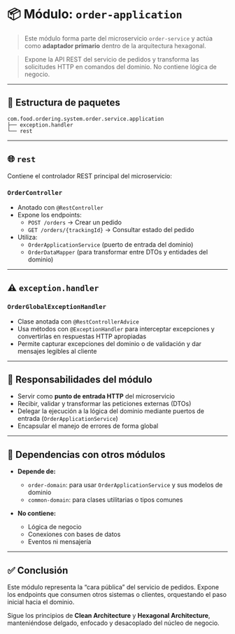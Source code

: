 # 📦 Módulo: `order-application`

> Este módulo forma parte del microservicio `order-service` y actúa como **adaptador primario** dentro de la arquitectura hexagonal.

> Expone la API REST del servicio de pedidos y transforma las solicitudes HTTP en comandos del dominio. No contiene lógica de negocio.

---

## 🧩 Estructura de paquetes

```plaintext
com.food.ordering.system.order.service.application
├── exception.handler
└── rest
```

---

## 🌐 `rest`

Contiene el controlador REST principal del microservicio:

### `OrderController`
- Anotado con `@RestController`
- Expone los endpoints:
    - `POST /orders` → Crear un pedido
    - `GET /orders/{trackingId}` → Consultar estado del pedido
- Utiliza:
    - `OrderApplicationService` (puerto de entrada del dominio)
    - `OrderDataMapper` (para transformar entre DTOs y entidades del dominio)

---

## ⚠️ `exception.handler`

### `OrderGlobalExceptionHandler`
- Clase anotada con `@RestControllerAdvice`
- Usa métodos con `@ExceptionHandler` para interceptar excepciones y convertirlas en respuestas HTTP apropiadas
- Permite capturar excepciones del dominio o de validación y dar mensajes legibles al cliente

---

## 🎯 Responsabilidades del módulo

- Servir como **punto de entrada HTTP** del microservicio
- Recibir, validar y transformar las peticiones externas (DTOs)
- Delegar la ejecución a la lógica del dominio mediante puertos de entrada (`OrderApplicationService`)
- Encapsular el manejo de errores de forma global

---

## 🔗 Dependencias con otros módulos

- **Depende de:**
    - `order-domain`: para usar `OrderApplicationService` y sus modelos de dominio
    - `common-domain`: para clases utilitarias o tipos comunes

- **No contiene:**
    - Lógica de negocio
    - Conexiones con bases de datos
    - Eventos ni mensajería

---

## ✅ Conclusión

Este módulo representa la “cara pública” del servicio de pedidos. Expone los endpoints que consumen otros sistemas o clientes, orquestando el paso inicial hacia el dominio.

Sigue los principios de **Clean Architecture** y **Hexagonal Architecture**, manteniéndose delgado, enfocado y desacoplado del núcleo de negocio.
